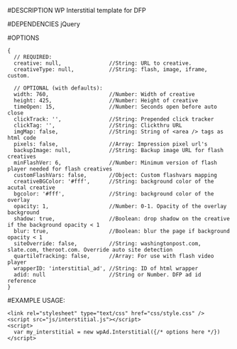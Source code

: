 #DESCRIPTION
WP Interstitial template for DFP

#DEPENDENCIES
jQuery

#OPTIONS

    {
      // REQUIRED:
      creative: null,               //String: URL to creative.
      creativeType: null,           //String: flash, image, iframe, custom.

      // OPTIONAL (with defaults):
      width: 760,                   //Number: Width of creative
      height: 425,                  //Number: Height of creative
      timeOpen: 15,                 //Number: Seconds open before auto close
      clickTrack: '',               //String: Prepended click tracker
      clickTag: '',                 //String: Clickthru URL
      imgMap: false,                //String: String of <area /> tags as html code
      pixels: false,                //Array: Impression pixel url's
      backupImage: null,            //String: Backup image URL for flash creatives
      minFlashVer: 6,               //Number: Minimum version of flash player needed for flash creatives
      customFlashVars: false,       //Object: Custom flashvars mapping
      creativeBGColor: '#fff',      //String: background color of the acutal creative
      bgcolor: '#fff',              //String: background color of the overlay
      opacity: 1,                   //Number: 0-1. Opacity of the overlay background
      shadow: true,                 //Boolean: drop shadow on the creative if the background opacity < 1
      blur: true,                   //Boolean: blur the page if background opacity < 1
      siteOverride: false,          //String: washingtonpost.com, slate.com, theroot.com. Override auto site detection
      quartileTracking: false,      //Array: For use with flash video player
      wrapperID: 'interstitial_ad', //String: ID of html wrapper
      adid: null                    //String or Number. DFP ad id reference
    }

#EXAMPLE USAGE:

    <link rel="stylesheet" type="text/css" href="css/style.css" />
    <script src="js/interstitial.js"></script>
    <script>
      var my_interstitial = new wpAd.Interstitial({/* options here */})
    </script>